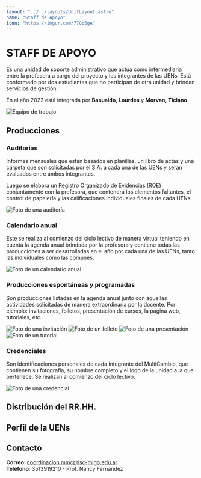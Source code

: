 ```yaml
---
layout: "../../layouts/UnitLayout.astro"
name: "Staff de Apoyo"
icon: "https://imgur.com/77Gb6gA"
---
```


# STAFF DE APOYO

Es una unidad de soporte administrativo que actúa como intermediaria entre la profesora a cargo del proyecto y los integrantes de las UENs. Está conformado por dos estudiantes que no participan de otra unidad y brindan servicios de gestión.

En el año 2022 está integrada por **Basualdo, Lourdes** y **Morvan, Ticiano**.

![Equipo de trabajo]()

## Producciones

### Auditorías

Informes mensuales que están basados en planillas, un libro de actas y una carpeta que son solicitadas por el S.A. a cada una de las UENs y serán evaluados entre ambos integrantes.

Luego se elabora un Registro Organizado de Evidencias (ROE) conjuntamente con la profesora, que contendrá los elementos faltantes, el control de papelería y las calificaciones individuales finales de cada UENs.

![Foto de una auditoría]()

### Calendario anual

Este se realiza al comienzo del ciclo lectivo de manera virtual teniendo en cuenta la agenda anual brindada por la profesora y contiene todas las producciones a ser desarrolladas en el año por cada una de las UENs, tanto las individuales como las comunes.

![Foto de un calendario anual]()

### Producciones espontáneas y programadas

Son producciones listadas en la agenda anual junto con aquellas actividades solicitadas de manera extraordinaria por la docente. Por ejemplo: invitaciones, folletos, presentación de cursos, la página web, tutoriales, etc.

![Foto de una invitación]()
![Foto de un folleto]()
![Foto de una presentación]()
![Foto de un tutorial]()

### Credenciales

Son identificaciones personales de cada integrante del MultiCambio, que contienen su fotografía, su nombre completo y el logo de la unidad a la que pertenece. Se realizan al comienzo del ciclo lectivo.

![Foto de una credencial]()

## Distribución del RR.HH.

## Perfil de la UENs

## Contacto

**Correo**: coordinacion.mmc@isc-mlgo.edu.ar  
**Teléfono**: 3513919210 - Prof. Nancy Fernández
